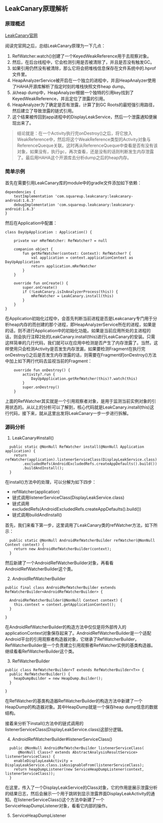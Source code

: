 ## LeakCanary原理解析

### 原理概述
[LeakCanary官网](https://square.github.io/leakcanary/)

阅读完官网之后，总结LeakCanary原理为一下几点：

1. RefWatcher.watch()创建了一个KeyedWeakReference用于去观察对象。
2. 然后，在后台线程中，它会检测引用是否被清除了，并且是否没有触发GC。
3. 如果引用仍然没有被清除，那么它将会把堆栈信息保存在文件系统中的.hprof文件里。
4. HeapAnalyzerService被开启在一个独立的进程中，并且HeapAnalyzer使用了HAHA开源库解析了指定时刻的堆栈快照文件heap dump。
5. 从heap dump中，HeapAnalyzer根据一个独特的引用key找到了KeyedWeakReference，并且定位了泄露的引用。
6. HeapAnalyzer为了确定是否有泄露，计算了到GC Roots的最短强引用路径，然后建立了导致泄露的链式引用。
7. 这个结果被传回到app进程中的DisplayLeakService，然后一个泄露通知便展现出来了。

> 结论就是：在一个Activity执行完onDestroy()之后，将它放入WeakReference中，然后将这个WeakReference类型的Activity对象与ReferenceQueque关联。这时再从ReferenceQueque中查看是否有没有该对象，如果没有，执行gc，再次查看，还是没有的话则判断发生内存泄露了。最后用HAHA这个开源库去分析dump之后的heap内存。

### 简单示例
首先在需要引用LeakCanary库的module中的gradle文件添加如下依赖：
```
dependencies {
    testImplementation 'com.squareup.leakcanary:leakcanary-android:1.6.3'
    debugImplementation 'com.squareup.leakcanary:leakcanary-android:1.6.3'
}
```
然后在Application中配置：
```
class DayUpApplication : Application() {

    private var mRefWatcher: RefWatcher? = null

    companion object {
        fun getRefWatcher(context: Context): RefWatcher? {
            val application = context.applicationContext as DayUpApplication
            return application.mRefWatcher
        }
    }

    override fun onCreate() {
        super.onCreate()
        if (!LeakCanary.isInAnalyzerProcess(this)) {
            mRefWatcher = LeakCanary.install(this)
        }
    }
}
```
在Application初始化过程中，会首先判断当前进程是否是Leakcanary专门用于分析heap内存的而创建的那个进程，即HeapAnalyzerService所在的进程，如果是的话，则不进行Application中的初始化功能。如果是当前应用所处的主进程的话，则会执行注释2处的LeakCanary.install(this)进行LeakCanary的安装。只需这样简单的几行代码，我们就可以在应用中检测是否产生了内存泄露了。当然，这样使用只会检测Activity是否发生内存泄漏，如果要检测Fragment在执行完onDestroy()之后是否发生内存泄露的话，则需要在Fragment的onDestroy()方法中加上如下两行代码去监视当前的Fragment：
```
    override fun onDestroy() {
        activity?.run {
            DayUpApplication.getRefWatcher(this)?.watch(this)
        }
        super.onDestroy()
    }
```
上面的RefWatcher其实就是一个引用观察者对象，是用于监测当前实例对象的引用状态的。从以上的分析可以了解到，核心代码就是LeakCanary.install(this)这行代码，接下来，就从这里出发将LeakCanary一步一步进行拆解。

### 源码分析
1. LeakCanary#install()
```
  public static @NonNull RefWatcher install(@NonNull Application application) {
    return refWatcher(application).listenerServiceClass(DisplayLeakService.class)
        .excludedRefs(AndroidExcludedRefs.createAppDefaults().build())
        .buildAndInstall();
  }
```
在install()方法中的处理，可以分解为如下四步：

- refWatcher(application)
- 链式调用listenerServiceClass(DisplayLeakService.class)
- 链式调用excludedRefs(AndroidExcludedRefs.createAppDefaults().build())
- 链式调用buildAndInstall()

首先，我们来看下第一步，这里调用了LeakCanary类的refWatcher方法，如下所示：
```
  public static @NonNull AndroidRefWatcherBuilder refWatcher(@NonNull Context context) {
    return new AndroidRefWatcherBuilder(context);
  }
```
然后新建了一个AndroidRefWatcherBuilder对象，再看看AndroidRefWatcherBuilder这个类。

2. AndroidRefWatcherBuilder
```
public final class AndroidRefWatcherBuilder extends RefWatcherBuilder<AndroidRefWatcherBuilder> {

  AndroidRefWatcherBuilder(@NonNull Context context) {
    this.context = context.getApplicationContext();
  }

}
```

在AndroidRefWatcherBuilder的构造方法中仅仅是将外部传入的applicationContext对象保存起来了。AndroidRefWatcherBuilder是一个适配Android平台的引用观察者构造器对象，它继承了RefWatcherBuilder，RefWatcherBuilder是一个负责建立引用观察者RefWatcher实例的基类构造器。继续看看RefWatcherBuilder这个类。

3. RefWatcherBuilder
```
public class RefWatcherBuilder<T extends RefWatcherBuilder<T>> {
  public RefWatcherBuilder() {
    heapDumpBuilder = new HeapDump.Builder();
  }

}
```
在RefWatcher的基类构造器RefWatcherBuilder的构造方法中新建了一个HeapDump的构造器对象。其中HeapDump就是一个保存heap dump信息的数据结构。

接着来分析下install()方法中的链式调用的listenerServiceClass(DisplayLeakService.class)这部分逻辑。

4. AndroidRefWatcherBuilder#listenerServiceClass()
```
  public @NonNull AndroidRefWatcherBuilder listenerServiceClass(
      @NonNull Class<? extends AbstractAnalysisResultService> listenerServiceClass) {
    enableDisplayLeakActivity = DisplayLeakService.class.isAssignableFrom(listenerServiceClass);
    return heapDumpListener(new ServiceHeapDumpListener(context, listenerServiceClass));
  }
```
在这里，传入了一个DisplayLeakService的Class对象，它的作用是展示泄露分析的结果日志，然后会展示一个用于跳转到显示泄露界面DisplayLeakActivity的通知。在listenerServiceClass()这个方法中新建了一个ServiceHeapDumpListener对象，看看它内部的操作。

5. ServiceHeapDumpListener

